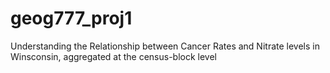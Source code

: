 # geog777_proj1
Understanding the Relationship between Cancer Rates and Nitrate levels in Winsconsin, aggregated at the census-block level

